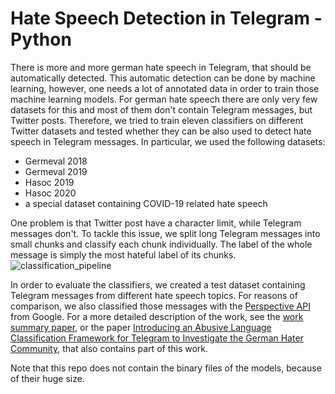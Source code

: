 # Hate Speech Detection in Telegram - Python
There is more and more german hate speech in Telegram, that should be automatically detected. This automatic detection can be done by machine learning, however, one needs a lot of annotated data in order to train those machine learning models. For german hate speech there are only very few datasets for this and most of them don't contain Telegram messages, but Twitter posts.
Therefore, we tried to train eleven classifiers on different Twitter datasets and tested whether they can be also used to detect hate speech in Telegram messages. In particular, we used the following datasets:
- Germeval 2018
- Germeval 2019
- Hasoc 2019
- Hasoc 2020
- a special dataset containing COVID-19 related hate speech

One problem is that Twitter post have a character limit, while Telegram messages don't. To tackle this issue, we split long Telegram messages into small chunks and classify each chunk individually. The label of the whole message is simply the most hateful label of its chunks.
![classification_pipeline](https://user-images.githubusercontent.com/109282684/181725728-69665491-4f4b-4c18-aaae-f4731d2be3ed.png)

In order to evaluate the classifiers, we created a test dataset containing Telegram messages from different hate speech topics. For reasons of comparison, we also classified those messages with the [Perspective API](https://perspectiveapi.com/) from Google. For a more detailed description of the work, see the [work summary paper](paper.pdf), or the paper [Introducing an Abusive Language Classification Framework for Telegram to Investigate the German Hater Community](https://ojs.aaai.org/index.php/ICWSM/article/view/19364), that also contains part of this work.

Note that this repo does not contain the binary files of the models, because of their huge size.
